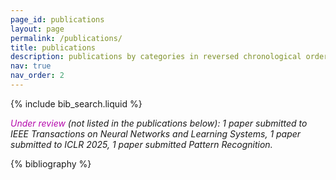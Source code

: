 ```yaml
---
page_id: publications
layout: page
permalink: /publications/
title: publications
description: publications by categories in reversed chronological order. 
nav: true
nav_order: 2
---
```



<!-- _pages/publications.md -->

<!-- Bibsearch Feature -->

{% include bib_search.liquid %}

*<span style="color:#b509ac">Under review</span> (not listed in the publications below): 1 paper submitted to IEEE Transactions on Neural Networks and Learning Systems, 1 paper submitted to ICLR 2025, 1 paper submitted Pattern Recognition.*
<div class="publications">

{% bibliography %}

</div>


